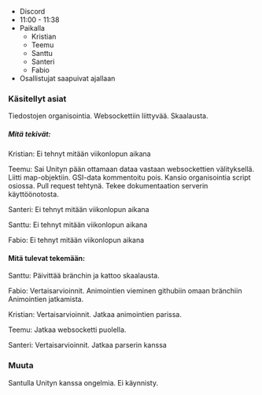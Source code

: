 
- Discord
- 11:00 - 11:38
- Paikalla
	- Kristian 
	- Teemu
	- Santtu
	- Santeri
	- Fabio
- Osallistujat saapuivat ajallaan


### Käsitellyt asiat

Tiedostojen organisointia. Websockettiin liittyvää. Skaalausta.


##### Mitä tekivät:

Kristian: Ei tehnyt mitään viikonlopun aikana

Teemu: Sai Unityn pään ottamaan dataa vastaan websockettien välityksellä. Liitti map-objektiin. GSI-data kommentoitu pois. Kansio organisointia script osiossa. Pull request tehtynä. Tekee dokumentaation serverin käyttöönotosta.

Santeri: Ei tehnyt mitään viikonlopun aikana

Santtu: Ei tehnyt mitään viikonlopun aikana

Fabio: Ei tehnyt mitään viikonlopun aikana


#### Mitä tulevat tekemään:

Santtu: Päivittää bränchin ja kattoo skaalausta.

Fabio: Vertaisarvioinnit. Animointien vieminen githubiin omaan bränchiin Animointien jatkamista.

Kristian: Vertaisarvioinnit. Jatkaa animointien parissa.

Teemu: Jatkaa websocketti puolella.

Santeri: Vertaisarvioinnit. Jatkaa parserin kanssa

### Muuta

Santulla Unityn kanssa ongelmia. Ei käynnisty.